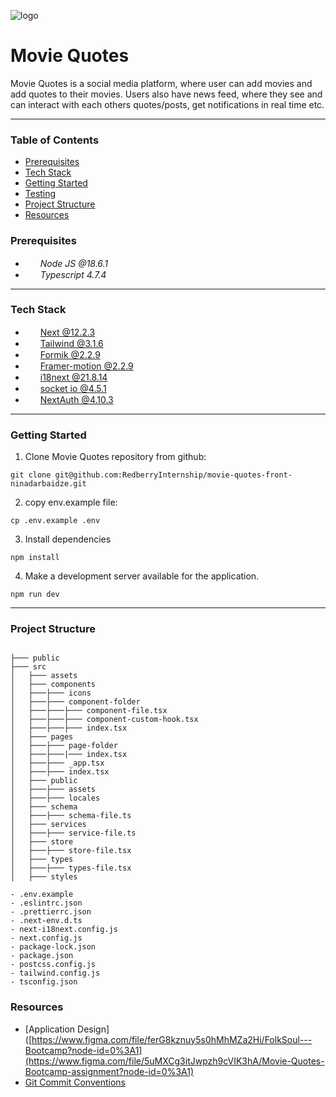 ![logo](https://user-images.githubusercontent.com/33086430/189179222-5e2fc7c0-f7ee-4b42-9048-1ddfa57d11b4.png)
# Movie Quotes

Movie Quotes is a social media platform, where user can add movies and add quotes to their movies. Users also have news feed, where they see and can interact with each others quotes/posts, get notifications in real time etc.

---



### Table of Contents
- [Prerequisites](#Prerequisites)  
- [Tech Stack](#tech-stack)
- [Getting Started](#getting-started)
- [Testing](#testing)
- [Project Structure](#project-structure)
- [Resources](#Resources)

### Prerequisites
* <img src="https://upload.wikimedia.org/wikipedia/commons/thumb/7/7e/Node.js_logo_2015.svg/2560px-Node.js_logo_2015.svg.png" height="15px" style='padding-right: 5px'> *Node JS @18.6.1*
* <img src="https://upload.wikimedia.org/wikipedia/commons/thumb/4/4c/Typescript_logo_2020.svg/1024px-Typescript_logo_2020.svg.png" height="15px" style='padding-right: 5px'/> *Typescript 4.7.4*
---


### Tech Stack
* <img src="https://brandlogos.net/wp-content/uploads/2022/07/next.js-logo_brandlogos.net_zeccw-512x512.png" height="15"  style='padding-right: 5px'> [Next @12.2.3](https://nextjs.org/)
* <img src="https://upload.wikimedia.org/wikipedia/commons/thumb/d/d5/Tailwind_CSS_Logo.svg/2048px-Tailwind_CSS_Logo.svg.png" height="15"  style='padding-right: 5px'> [Tailwind @3.1.6](https://tailwindcss.com/)
* <img src="https://user-images.githubusercontent.com/4060187/61057426-4e5a4600-a3c3-11e9-9114-630743e05814.png" height="15"  style='padding-right: 5px'> [Formik @2.2.9](https://formik.org/)
* <img src="https://encrypted-tbn0.gstatic.com/images?q=tbn:ANd9GcTC3vP9YpiYAXnrv7lZDw-N6bymDYoe45dxhVTaS5_Hl3oL4l5dFKoRe5HIn9eKSLTC1fE&usqp=CAU" height="15"  style='padding-right: 5px'> [Framer-motion @2.2.9](https://www.framer.com/motion/)
* <img src="https://1143667985-files.gitbook.io/~/files/v0/b/gitbook-legacy-files/o/spaces%2F-L9iS6Wm2hynS5H9Gj7j%2Favatar.png?generation=1523462254548780&alt=media" height="15"  style='padding-right: 5px'> [i18next @21.8.14](https://www.i18next.com/)
* <img src="https://ik.imagekit.io/ably/ghost/prod/2021/03/socket-io-logo.jpeg?tr=w-1520" height="15"  style='padding-right: 5px'> [socket io @4.5.1](https://socket.io/) 
* <img src="https://next-auth.js.org/img/social-media-card.png" height="15"  style='padding-right: 5px'> [NextAuth @4.10.3](https://next-auth.js.org/)

---


### Getting Started
1. Clone Movie Quotes repository from github:

```
git clone git@github.com:RedberryInternship/movie-quotes-front-ninadarbaidze.git
```

2. copy env.example file:

```
cp .env.example .env
```

3. Install dependencies

```
npm install
```


4. Make a development server available for the application.

```
npm run dev
```

---

### Project Structure

```

├─── public
├─── src     
│   ├─── assets     
│   ├─── components  
│   ├───├─── icons
│   ├───├─── component-folder
│   ├───├───├─── component-file.tsx
│   ├───├───├─── component-custom-hook.tsx
│   ├───├───├─── index.tsx
│   ├─── pages 
│   ├───├─── page-folder
│   ├───├───|─── index.tsx
│   ├───├─── _app.tsx
│   ├───├─── index.tsx
│   ├─── public
│   ├───├─── assets
│   ├───├─── locales
│   ├─── schema
│   ├───├─── schema-file.ts
│   ├─── services
│   ├───├─── service-file.ts
│   ├─── store
│   ├───├─── store-file.tsx
│   ├─── types
│   ├───├─── types-file.tsx
│   ├─── styles

- .env.example
- .eslintrc.json
- .prettierrc.json
- .next-env.d.ts
- next-i18next.config.js
- next.config.js
- package-lock.json  
- package.json
- postcss.config.js  
- tailwind.config.js
- tsconfig.json

```

### Resources
- [Application Design]([https://www.figma.com/file/ferG8kznuy5s0hMhMZa2Hi/FolkSoul---Bootcamp?node-id=0%3A1](https://www.figma.com/file/5uMXCg3itJwpzh9cVIK3hA/Movie-Quotes-Bootcamp-assignment?node-id=0%3A1) 
- [Git Commit Conventions](https://redberry.gitbook.io/resources/git-is-semantikuri-komitebi)


